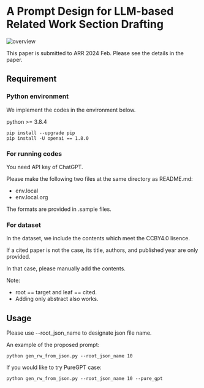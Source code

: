 # A Prompt Design for LLM-based Related Work Section Drafting

![overview](./overview.png)

This paper is submitted to ARR 2024 Feb.
Please see the details in the paper.

## Requirement 

### Python environment
We implement the codes in the environment below.

python >= 3.8.4    

    pip install --upgrade pip
    pip install -U openai == 1.8.0


### For running codes
You need API key of ChatGPT.

Please make the following two files at the same directory as README.md:

- env.local
- env.local.org

The formats are provided in .sample files.

### For dataset
In the dataset, we include the contents which meet the CCBY4.0 lisence.

If a cited paper is not the case, its title, authors, and published year are only provided.

In that case, please manually add the contents.


Note: 

- root == target and leaf == cited.
- Adding only abstract also works.

## Usage

Please use --root_json_name to designate json file name.

An example of the proposed prompt:

    python gen_rw_from_json.py --root_json_name 10

If you would like to try PureGPT case:

    python gen_rw_from_json.py --root_json_name 10 --pure_gpt
    
